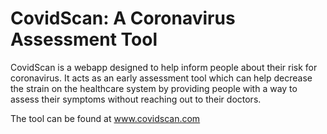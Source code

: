 # CovidScan: A Coronavirus Assessment Tool
CovidScan is a webapp designed to help inform people about their risk for coronavirus. It acts as an early assessment tool which can help decrease the strain on the healthcare system by providing people with a way to assess their symptoms without reaching out to their doctors. 

The tool can be found at www.covidscan.com
